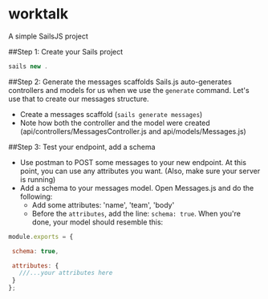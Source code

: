 worktalk
==========

A simple SailsJS project

##Step 1: Create your Sails project

```javascript
sails new .
```

##Step 2: Generate the messages scaffolds
Sails.js auto-generates controllers and models for us when we use the `generate` command. Let's use that to create our messages structure.
* Create a messages scaffold (`sails generate messages`)
* Note how both the controller and the model were created (api/controllers/MessagesController.js and api/models/Messages.js)

##Step 3: Test your endpoint, add a schema
* Use postman to POST some messages to your new endpoint. At this point, you can use any attributes you want. (Also, make sure your server is running)
* Add a schema to your messages model. Open Messages.js and do the following:
  * Add some attributes: 'name', 'team', 'body'
  * Before the `attributes`, add the line: `schema: true`. When you're done, your model should resemble this:

```javascript
module.exports = {

 schema: true,

 attributes: {
   ///...your attributes here
 }
};
```

